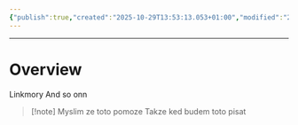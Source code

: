 ```yaml
---
{"publish":true,"created":"2025-10-29T13:53:13.053+01:00","modified":"2025-10-29T13:54:23.565+01:00","cssclasses":""}
---
```


---

# Overview

Linkmory
And so onn
> [!note] Myslim ze toto pomoze
> Takze ked budem toto pisat




